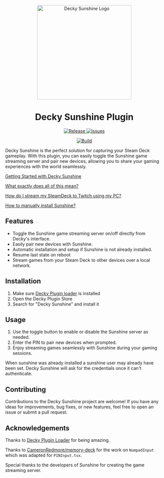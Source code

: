 <div align="center">
  <img height="300px" width="auto" src="https://github.com/s0t7x/decky-sunshine/assets/11461553/bb174ec3-b6d4-499b-8eeb-43a0664b3f47" alt="Decky Sunshine Logo" />
  <h1>Decky Sunshine Plugin</h1>
  <p>
    <a href="https://github.com/s0t7x/decky-sunshine/releases/latest" target="_blank">
      <img src="https://img.shields.io/github/v/release/s0t7x/decky-sunshine?style=flat-square&include_prereleases&logo=github&_=0" alt="Release" />
    </a>
    <a href="https://github.com/s0t7x/decky-sunshine/issues" target="_blank">
      <img src="https://img.shields.io/github/issues/s0t7x/decky-sunshine?style=flat-square" alt="Issues" />
    </a>

[![Build](https://github.com/s0t7x/decky-sunshine/actions/workflows/main.yml/badge.svg)](https://github.com/s0t7x/decky-sunshine/actions/workflows/main.yml)
    
  </p>
</div>

Decky Sunshine is the perfect solution for capturing your Steam Deck gameplay. With this plugin, you can easily toggle the Sunshine game streaming server and pair new devices, allowing you to share your gaming experiences with the world seamlessly.

[Getting Started with Decky Sunshine](https://github.com/s0t7x/decky-sunshine/blob/main/docs/getting_started.md)

[What exactly does all of this mean?](https://github.com/s0t7x/decky-sunshine/blob/main/docs/about.md)

[How do I stream my SteamDeck to Twitch using my PC?](https://github.com/s0t7x/decky-sunshine/blob/main/docs/platform_streaming.md)

[How to manually install Sunshine?](https://github.com/s0t7x/decky-sunshine/blob/main/docs/manual_install.md)

## Features

- Toggle the Sunshine game streaming server on/off directly from Decky's interface.
- Easily pair new devices with Sunshine.
- Automatic installation and setup if Sunshine is not already installed.
- Resume last state on reboot
- Stream games from your Steam Deck to other devices over a local network.

## Installation

1. Make sure [Decky Plugin loader](https://decky.xyz) is installed
2. Open the Decky Plugin Store
2. Search for "Decky Sunshine" and install it

## Usage

1. Use the toggle button to enable or disable the Sunshine server as needed.
2. Enter the PIN to pair new devices when prompted.
3. Enjoy streaming games seamlessly with Sunshine during your gaming sessions.

When sunshine was already installed a sunshine user may already have been set.
Decky Sunshine will ask for the credentials once it can't authenticate.

## Contributing

Contributions to the Decky Sunshine project are welcome! If you have any ideas for improvements, bug fixes, or new features, feel free to open an issue or submit a pull request.

## Acknowledgements

Thanks to [Decky Plugin Loader](https://decky.xyz/) for being amazing.

Thanks to [CameronRedmore/memory-deck](https://github.com/CameronRedmore/memory-deck) for the work on `NumpadInput` which was adapted for `PINInput.tsx`.

Special thanks to the developers of Sunshine for creating the game streaming server.
